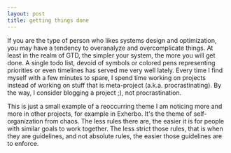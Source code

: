 ```yaml
---
layout: post
title: getting things done
---
```


If you are the type of person who likes systems design and optimization, you may
have a tendency to overanalyze and overcomplicate things. At least in the realm
of GTD, the simpler your system, the more you will get done. A single todo list,
devoid of symbols or colored pens representing priorities or even timelines has
served me very well lately. Every time I find myself with a few minutes to
spare, I spend time working on projects instead of working on stuff that is
meta-project (a.k.a. procrastinating). By the way, I consider blogging a project
;), not procrastination.

This is just a small example of a reoccurring theme I am noticing more and more
in other projects, for example in Exherbo. It's the theme of self-organization
from chaos. The less rules there are, the easier it is for people with similar
goals to work together. The less strict those rules, that is when they are
guidelines, and not absolute rules, the easier those guidelines are to enforce.
